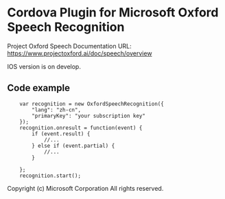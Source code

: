 Cordova Plugin for Microsoft Oxford Speech Recognition
==============
Project Oxford Speech Documentation URL: https://www.projectoxford.ai/doc/speech/overview

IOS version is on develop.

Code example
------------
```
    var recognition = new OxfordSpeechRecognition({
        "lang": "zh-cn",
        "primaryKey": "your subscription key"
    });
    recognition.onresult = function(event) {
        if (event.result) {
            //...
        } else if (event.partial) {
            //...
        }
        
    };
    recognition.start();
```

Copyright (c) Microsoft Corporation
All rights reserved. 
